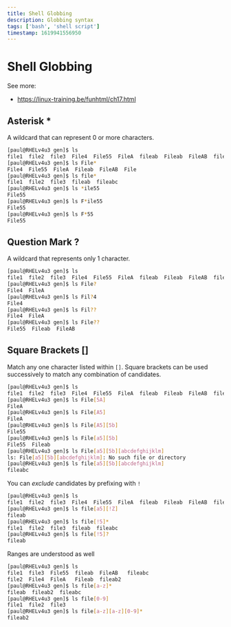 ```yaml
---
title: Shell Globbing
description: Globbing syntax
tags: ['bash', 'shell script']
timestamp: 1619941556950
---
```


# Shell Globbing

See more:
- <https://linux-training.be/funhtml/ch17.html>

## Asterisk *
A wildcard that can represent 0 or more characters.
```sh
[paul@RHELv4u3 gen]$ ls
file1  file2  file3  File4  File55  FileA  fileab  Fileab  FileAB  fileabc File
[paul@RHELv4u3 gen]$ ls File*
File4  File55  FileA  Fileab  FileAB  File
[paul@RHELv4u3 gen]$ ls file*
file1  file2  file3  fileab  fileabc
[paul@RHELv4u3 gen]$ ls *ile55
File55
[paul@RHELv4u3 gen]$ ls F*ile55
File55
[paul@RHELv4u3 gen]$ ls F*55
File55
```

## Question Mark ?
A wildcard that represents only 1 character.
```sh
[paul@RHELv4u3 gen]$ ls
file1  file2  file3  File4  File55  FileA  fileab  Fileab  FileAB  fileabc
[paul@RHELv4u3 gen]$ ls File?
File4  FileA
[paul@RHELv4u3 gen]$ ls Fil?4
File4
[paul@RHELv4u3 gen]$ ls Fil??
File4  FileA
[paul@RHELv4u3 gen]$ ls File??
File55  Fileab  FileAB
```

## Square Brackets []
Match any one character listed within `[]`. Square brackets can be used successively to match any combination of candidates.
```sh
[paul@RHELv4u3 gen]$ ls 
file1  file2  file3  File4  File55  FileA  fileab  Fileab  FileAB  fileabc
[paul@RHELv4u3 gen]$ ls File[5A]
FileA
[paul@RHELv4u3 gen]$ ls File[A5]
FileA
[paul@RHELv4u3 gen]$ ls File[A5][5b]
File55
[paul@RHELv4u3 gen]$ ls File[a5][5b]
File55  Fileab
[paul@RHELv4u3 gen]$ ls File[a5][5b][abcdefghijklm]
ls: File[a5][5b][abcdefghijklm]: No such file or directory
[paul@RHELv4u3 gen]$ ls file[a5][5b][abcdefghijklm]
fileabc
```

You can *exclude* candidates by prefixing with `!`
```sh
[paul@RHELv4u3 gen]$ ls 
file1  file2  file3  File4  File55  FileA  fileab  Fileab  FileAB  fileabc
[paul@RHELv4u3 gen]$ ls file[a5][!Z]
fileab
[paul@RHELv4u3 gen]$ ls file[!5]*
file1  file2  file3  fileab  fileabc
[paul@RHELv4u3 gen]$ ls file[!5]?
fileab
```

Ranges are understood as well
```sh
[paul@RHELv4u3 gen]$ ls
file1  file3  File55  fileab  FileAB   fileabc
file2  File4  FileA   Fileab  fileab2
[paul@RHELv4u3 gen]$ ls file[a-z]*
fileab  fileab2  fileabc
[paul@RHELv4u3 gen]$ ls file[0-9]
file1  file2  file3
[paul@RHELv4u3 gen]$ ls file[a-z][a-z][0-9]*
fileab2
```

<PostDate />
<PageTags />
